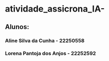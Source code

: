 # atividade_assicrona_IA-
## Alunos:
### Aline Silva da Cunha - 22250558
### Lorena Pantoja dos Anjos - 22252592
